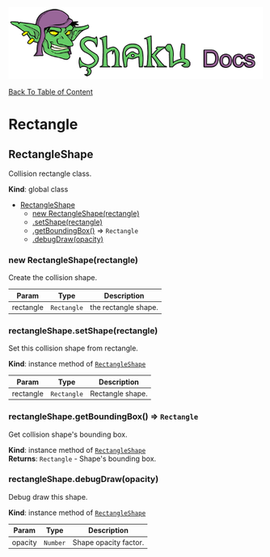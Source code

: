 ![Shaku JS](resources/logo-sm.png)

[Back To Table of Content](index.md)

# Rectangle

<a name="RectangleShape"></a>

## RectangleShape
Collision rectangle class.

**Kind**: global class  

* [RectangleShape](#RectangleShape)
    * [new RectangleShape(rectangle)](#new_RectangleShape_new)
    * [.setShape(rectangle)](#RectangleShape+setShape)
    * [.getBoundingBox()](#RectangleShape+getBoundingBox) ⇒ <code>Rectangle</code>
    * [.debugDraw(opacity)](#RectangleShape+debugDraw)

<a name="new_RectangleShape_new"></a>

### new RectangleShape(rectangle)
Create the collision shape.


| Param | Type | Description |
| --- | --- | --- |
| rectangle | <code>Rectangle</code> | the rectangle shape. |

<a name="RectangleShape+setShape"></a>

### rectangleShape.setShape(rectangle)
Set this collision shape from rectangle.

**Kind**: instance method of [<code>RectangleShape</code>](#RectangleShape)  

| Param | Type | Description |
| --- | --- | --- |
| rectangle | <code>Rectangle</code> | Rectangle shape. |

<a name="RectangleShape+getBoundingBox"></a>

### rectangleShape.getBoundingBox() ⇒ <code>Rectangle</code>
Get collision shape's bounding box.

**Kind**: instance method of [<code>RectangleShape</code>](#RectangleShape)  
**Returns**: <code>Rectangle</code> - Shape's bounding box.  
<a name="RectangleShape+debugDraw"></a>

### rectangleShape.debugDraw(opacity)
Debug draw this shape.

**Kind**: instance method of [<code>RectangleShape</code>](#RectangleShape)  

| Param | Type | Description |
| --- | --- | --- |
| opacity | <code>Number</code> | Shape opacity factor. |

